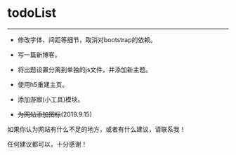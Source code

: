 # todoList
---
* 修改字体、间距等细节，取消对bootstrap的依赖。
* 写一篇新博客。
* 将出题设置分离到单独的js文件，并添加新主题。
* 使用h5重建主页。
* 添加游廊(小工具)模块。

* ~~为网站添加图标~~(2019.9.15)

如果你认为网站有什么不足的地方，或者有什么建议，请联系我！

任何建议都可以，十分感谢！